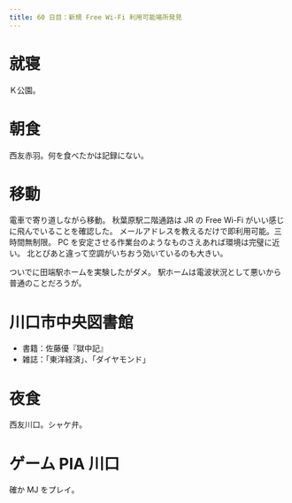 ```yaml
---
title: 60 日目：新規 Free Wi-Fi 利用可能場所発見
---
```


# 就寝

Ｋ公園。

# 朝食

西友赤羽。何を食べたかは記録にない。

# 移動

電車で寄り道しながら移動。
秋葉原駅二階通路は JR の Free Wi-Fi がいい感じに飛んでいることを確認した。
メールアドレスを教えるだけで即利用可能。三時間無制限。
PC を安定させる作業台のようなものさえあれば環境は完璧に近い。
北とぴあと違って空調がいちおう効いているのも大きい。

ついでに田端駅ホームを実験したがダメ。
駅ホームは電波状況として悪いから普通のことだろうが。

# 川口市中央図書館

* 書籍：佐藤優『獄中記』
* 雑誌：「東洋経済」、「ダイヤモンド」

# 夜食

西友川口。シャケ弁。

# ゲーム PIA 川口

確か MJ をプレイ。
